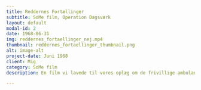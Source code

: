```yaml
---
title: Reddernes Fortællinger
subtitle: SoMe film, Operation Dagsværk
layout: default
modal-id: 2
date: 1968-06-31
img: reddernes_fortaellinger_nej.mp4
thumbnail: reddernes_fortaellinger_thumbnail.png
alt: image-alt
project-date: Juni 1968
client: Mig
category: SoMe film
description: En film vi lavede til vores oplæg om de frivillige ambulance-reddere i Libanon. Vi tog den med til gymnasier og efterskoler landet over; viste det som det første, før vi præsenterede os selv. 

---
```

